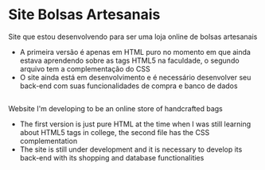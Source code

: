 # Site Bolsas Artesanais
Site que estou desenvolvendo para ser uma loja online de bolsas artesanais

- A primeira versão é apenas em HTML puro no momento em que ainda estava aprendendo sobre as tags HTML5 na faculdade, o segundo arquivo tem a complementação do CSS
- O site ainda está em desenvolvimento e é necessário desenvolver seu back-end com suas funcionalidades de compra e banco de dados

##
Website I'm developing to be an online store of handcrafted bags

- The first version is just pure HTML at the time when I was still learning about HTML5 tags in college, the second file has the CSS complementation
- The site is still under development and it is necessary to develop its back-end with its shopping and database functionalities
